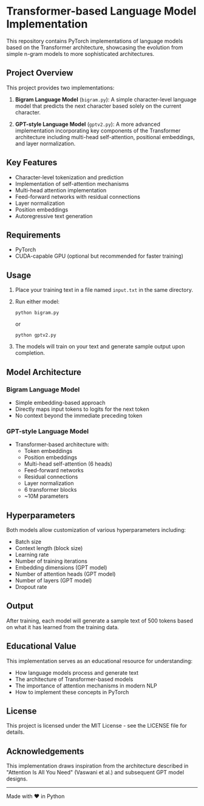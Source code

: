 # Transformer-based Language Model Implementation

This repository contains PyTorch implementations of language models based on the Transformer architecture, showcasing the evolution from simple n-gram models to more sophisticated architectures.

## Project Overview

This project provides two implementations:

1. **Bigram Language Model** (`bigram.py`): A simple character-level language model that predicts the next character based solely on the current character.

2. **GPT-style Language Model** (`gptv2.py`): A more advanced implementation incorporating key components of the Transformer architecture including multi-head self-attention, positional embeddings, and layer normalization.

## Key Features

- Character-level tokenization and prediction
- Implementation of self-attention mechanisms
- Multi-head attention implementation
- Feed-forward networks with residual connections
- Layer normalization
- Position embeddings
- Autoregressive text generation

## Requirements

- PyTorch
- CUDA-capable GPU (optional but recommended for faster training)

## Usage

1. Place your training text in a file named `input.txt` in the same directory.

2. Run either model:
   ```
   python bigram.py
   ```
   or
   ```
   python gptv2.py
   ```

3. The models will train on your text and generate sample output upon completion.

## Model Architecture

### Bigram Language Model
- Simple embedding-based approach
- Directly maps input tokens to logits for the next token
- No context beyond the immediate preceding token

### GPT-style Language Model
- Transformer-based architecture with:
  - Token embeddings
  - Position embeddings
  - Multi-head self-attention (6 heads)
  - Feed-forward networks
  - Residual connections
  - Layer normalization
  - 6 transformer blocks
  - ~10M parameters

## Hyperparameters

Both models allow customization of various hyperparameters including:
- Batch size
- Context length (block size)
- Learning rate
- Number of training iterations
- Embedding dimensions (GPT model)
- Number of attention heads (GPT model)
- Number of layers (GPT model)
- Dropout rate

## Output

After training, each model will generate a sample text of 500 tokens based on what it has learned from the training data.

## Educational Value

This implementation serves as an educational resource for understanding:
- How language models process and generate text
- The architecture of Transformer-based models
- The importance of attention mechanisms in modern NLP
- How to implement these concepts in PyTorch

## License

This project is licensed under the MIT License - see the LICENSE file for details.

## Acknowledgements

This implementation draws inspiration from the architecture described in "Attention Is All You Need" (Vaswani et al.) and subsequent GPT model designs.

---

Made with ❤️ in Python
